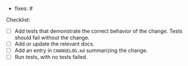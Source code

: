 <!--
Before opening a PR, open an issue describing what the PR will address. Follow the steps in CONTRIBUTING.md.

Replace this comment with a description of the change. Describe how it addresses the linked issue.
-->

- fixes: #<issue number>

<!--
Ensure each step in CONTRIBUTING.md is complete by adding an "x" to each box below.

If only docs were changed, these aren't relevant and can be removed.
-->

Checklist:

- [ ] Add tests that demonstrate the correct behavior of the change. Tests should fail without the change.
- [ ] Add or update the relevant docs.
- [ ] Add an entry in `CHANGELOG.md` summarizing the change.
- [ ] Run tests, with no tests failed.
